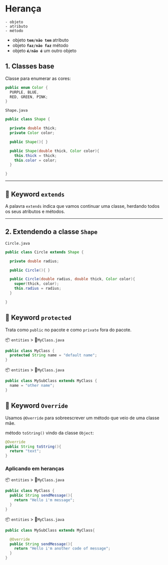 # Herança

```
- objeto
- atributo
- método
```

- objeto **`tem/não tem`** atributo
- objeto **`faz/não faz`** método
- objeto **`é/não é`** um outro objeto

## 1. Classes base

Classe para enumerar as cores:

```java
public enum Color {
  PURPLE, BLUE,
  RED, GREEN, PINK;
}
```

`Shape.java`
```java
public class Shape {

  private double thick;
  private Color color;

  public Shape(){ }

  public Shape(double thick, Color color){
    this.thick = thick;
    this.color = color;
  }

}
```

----

## 🔑 Keyword `extends`

A palavra `extends` indica que vamos continuar uma classe, herdando todos os seus atributos e métodos.

---

## 2. Extendendo a classe `Shape`

`Circle.java`
```java
public class Circle extends Shape {

  private double radius;

  public Circle(){ }

  public Circle(double radius, double thick, Color color){
    super(thick, color);
    this.radius = radius;
  }

}
```

## 🔑 Keyword `protected`

Trata como `public` no pacote e como `private` fora do pacote.

📦 `entities` > 🧩`MyClass.java`
```java
public class MyClass {
  protected String name = "default name";
}
```

📦 `entities` > 🧩`MyClass.java`
```java
public class MySubClass extends MyClass {
  name = "other name";
}
```

## 🔑 Keyword `Override`

Usamos `@Override` para sobreescrever um método que veio de uma classe mãe.

método `toString()` vindo da classe `Object`: 
```java
@Override
public String toString(){
  return "text";
}
```

### Aplicando em heranças

📦 `entities` > 🧩`MyClass.java`
```java
public class MyClass {
  public String sendMessage(){
    return "Hello i'm message";
  }
}
```

📦 `entities` > 🧩`MyClass.java`
```java
public class MySubClass extends MyClass{

  @Override  
  public String sendMessage(){
    return "Hello i'm another code of message";
  }
}
```
